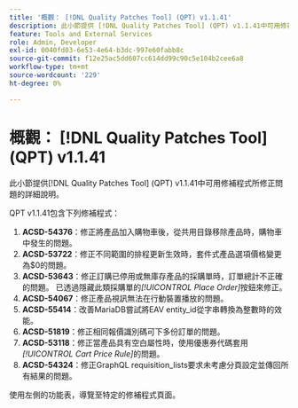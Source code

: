 ```yaml
---
title: '概觀： [!DNL Quality Patches Tool] (QPT) v1.1.41'
description: 此小節提供 [!DNL Quality Patches Tool] (QPT) v1.1.41中可用修補程式所修正問題的詳細說明。
feature: Tools and External Services
role: Admin, Developer
exl-id: 0040fd03-6e53-4e64-b3dc-997e60fabb8c
source-git-commit: f12e25ac5dd607cc614dd99c90c5e104b2cee6a8
workflow-type: tm+mt
source-wordcount: '229'
ht-degree: 0%

---
```


# 概觀： [!DNL Quality Patches Tool] (QPT) v1.1.41

此小節提供[!DNL Quality Patches Tool] (QPT) v1.1.41中可用修補程式所修正問題的詳細說明。

QPT v1.1.41包含下列修補程式：

1. **ACSD-54376**：修正將產品加入購物車後，從共用目錄移除產品時，購物車中發生的問題。
1. **ACSD-53722**：修正不同範圍的排程更新生效時，套件式產品選項價格變更為$0的問題。
1. **ACSD-53643**：修正訂購已停用或無庫存產品的採購單時，訂單總計不正確的問題。 已透過隱藏此類採購單的&#x200B;*[!UICONTROL Place Order]*&#x200B;按鈕來修正。
1. **ACSD-54067**：修正產品視訊無法在行動裝置播放的問題。
1. **ACSD-55414**：改善MariaDB嘗試將EAV entity_id從字串轉換為整數時的效能。
1. **ACSD-51819**：修正相同報價識別碼可下多份訂單的問題。
1. **ACSD-53118**：修正當產品具有空白屬性時，使用優惠券代碼套用&#x200B;*[!UICONTROL Cart Price Rule]*&#x200B;的問題。
1. **ACSD-54324**：修正GraphQL requisition_lists要求未考慮分頁設定並傳回所有結果的問題。

使用左側的功能表，導覽至特定的修補程式頁面。
